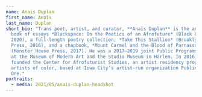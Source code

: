 ```yaml
---
name: Anaïs Duplan
first_name: Anaïs
last_name: Duplan
short_bio: "Trans poet, artist, and curator, **Anaïs Duplan** is the author of a
  book of essays *Blackspace: On the Poetics of an Afrofuture* (Black Ocean,
  2020), a full-length poetry collection, *Take This Stallion* (Brooklyn Arts
  Press, 2016), and a chapbook, *Mount Carmel and the Blood of Parnassus*
  (Monster House Press, 2017). He was a 2017–2019 joint Public Programs fellow
  at the Museum of Modern Art and the Studio Museum in Harlem. In 2016, he
  founded the Center for Afrofuturist Studies, an artist residency program for
  artists of color, based at Iowa City’s artist-run organization Public Space
  One."
portraits:
  - media: 2021/05/anais-duplan-headshot
---
```

